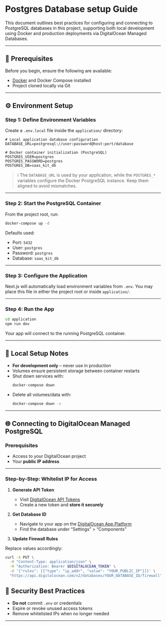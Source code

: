 # Postgres Database setup Guide

This document outlines best practices for configuring and connecting to PostgreSQL databases in this project, supporting both local development using Docker and production deployments via DigitalOcean Managed Databases.

---

## 🧰 Prerequisites

Before you begin, ensure the following are available:

- [Docker](https://www.docker.com/) and Docker Compose installed
- Project cloned locally via Git

---

## ⚙️ Environment Setup

### Step 1: Define Environment Variables

Create a `.env.local` file inside the `application/` directory:

```dotenv
# Local application database configuration
DATABASE_URL=postgresql://user:password@host:port/database

# Docker container initialization (PostgreSQL)
POSTGRES_USER=postgres
POSTGRES_PASSWORD=postgres
POSTGRES_DB=saas_kit_db
```

> ℹ️ The `DATABASE_URL` is used by your application, while the `POSTGRES_*` variables configure the Docker PostgreSQL instance. Keep them aligned to avoid mismatches.

---

### Step 2: Start the PostgreSQL Container

From the project root, run:

```bash
docker-compose up -d
```

Defaults used:

- Port: `5432`
- User: `postgres`
- Password: `postgres`
- Database: `saas_kit_db`

---

### Step 3: Configure the Application

Next.js will automatically load environment variables from `.env`. You may place this file in either the project root or inside `application/`.

---

### Step 4: Run the App

```bash
cd application
npm run dev
```

Your app will connect to the running PostgreSQL container.

---

## 🛑 Local Setup Notes

- **For development only** – never use in production
- Volumes ensure persistent storage between container restarts
- Shut down services with:
  ```bash
  docker-compose down
  ```
- Delete all volumes/data with:
  ```bash
  docker-compose down -v
  ```

---

## 🌐 Connecting to DigitalOcean Managed PostgreSQL

### Prerequisites

- Access to your DigitalOcean project
- Your **public IP address**

---

### Step-by-Step: Whitelist IP for Access

1. **Generate API Token**

   - Visit [DigitalOcean API Tokens](https://cloud.digitalocean.com/account/api/tokens)
   - Create a new token and **store it securely**

2. **Get Database ID**

   - Navigate to your app on the [DigitalOcean App Platform](https://cloud.digitalocean.com/apps)
   - Find the database under “Settings” > “Components”

3. **Update Firewall Rules**

Replace values accordingly:

```bash
curl -X PUT \
  -H "Content-Type: application/json" \
  -H "Authorization: Bearer $DIGITALOCEAN_TOKEN" \
  -d '{"rules": [{"type": "ip_addr", "value": "YOUR_PUBLIC_IP"}]}' \
  "https://api.digitalocean.com/v2/databases/YOUR_DATABASE_ID/firewall"
```


## 🧯 Security Best Practices

- **Do not** commit `.env` or credentials
- Expire or revoke unused access tokens
- Remove whitelisted IPs when no longer needed
---

